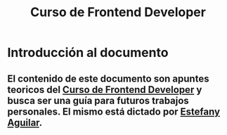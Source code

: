 <div align="center">
  <h1>Curso de Frontend Developer</h1>
</div>


<div align="center"> 
  <img src="https://static.platzi.com/media/achievements/badge-curso-practico-frontend-developer-d28c2eb0-cd3e-4951-bb96-5f1bcab2add5.png" width="0">
</div>


# Introducción al documento
El contenido de este documento son **apuntes teoricos** del [Curso de Frontend Developer](https://platzi.com/clases/frontend-developer/) y busca ser una guía para futuros trabajos personales. El mismo está dictado por [Estefany Aguilar](https://github.com/teffcode).
-------------------------------
